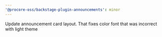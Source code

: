 ```yaml
---
'@procore-oss/backstage-plugin-announcements': minor
---
```


Update announcement card layout. That fixes color font that was incorrect with light theme
